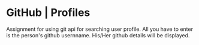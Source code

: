 # GitHub | Profiles

Assignment for using git api for searching user profile.
All you have to enter is the person's github usernname. His/Her github details will be displayed.

